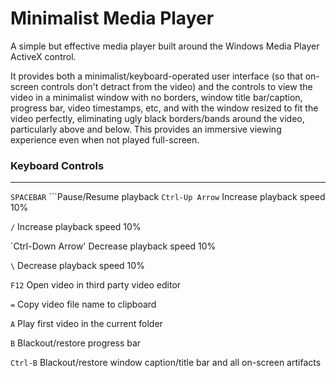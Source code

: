Minimalist Media Player
=====================

A simple but effective media player built around the Windows Media Player ActiveX control.

It provides both a minimalist/keyboard-operated user interface (so that on-screen controls don't detract from the video) and the controls to view the video in a minimalist window with no borders, window title bar/caption, progress bar, video timestamps, etc, and with the window resized to fit the video perfectly, eliminating ugly black borders/bands around the video, particularly above and below. This provides an immersive viewing experience even when not played full-screen.

### Keyboard Controls
---------------------

`SPACEBAR`				```Pause/Resume playback
`Ctrl-Up Arrow`			Increase playback speed 10%

`/`						Increase playback speed 10%

`Ctrl-Down Arrow'		Decrease playback speed 10%

`\`						Decrease playback speed 10%

`F12`					Open video in third party video editor

`=`						Copy video file name to clipboard

`A`						Play first video in the current folder

`B`						Blackout/restore progress bar

`Ctrl-B`				Blackout/restore window caption/title bar and all on-screen artifacts
 	
